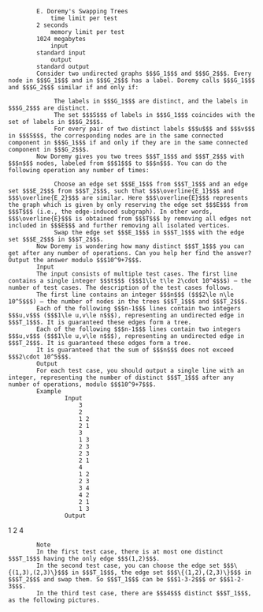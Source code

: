 			E. Doremy's Swapping Trees
				time limit per test
			2 seconds
				memory limit per test
			1024 megabytes
				input
			standard input
				output
			standard output
			Consider two undirected graphs $$$G_1$$$ and $$$G_2$$$. Every node in $$$G_1$$$ and in $$$G_2$$$ has a label. Doremy calls $$$G_1$$$ and $$$G_2$$$ similar if and only if:
			 
				 The labels in $$$G_1$$$ are distinct, and the labels in $$$G_2$$$ are distinct. 
				 The set $$$S$$$ of labels in $$$G_1$$$ coincides with the set of labels in $$$G_2$$$. 
				 For every pair of two distinct labels $$$u$$$ and $$$v$$$ in $$$S$$$, the corresponding nodes are in the same connected component in $$$G_1$$$ if and only if they are in the same connected component in $$$G_2$$$. 
			Now Doremy gives you two trees $$$T_1$$$ and $$$T_2$$$ with $$$n$$$ nodes, labeled from $$$1$$$ to $$$n$$$. You can do the following operation any number of times:
			 
				 Choose an edge set $$$E_1$$$ from $$$T_1$$$ and an edge set $$$E_2$$$ from $$$T_2$$$, such that $$$\overline{E_1}$$$ and $$$\overline{E_2}$$$ are similar. Here $$$\overline{E}$$$ represents the graph which is given by only reserving the edge set $$$E$$$ from $$$T$$$ (i.e., the edge-induced subgraph). In other words, $$$\overline{E}$$$ is obtained from $$$T$$$ by removing all edges not included in $$$E$$$ and further removing all isolated vertices. 
				 Swap the edge set $$$E_1$$$ in $$$T_1$$$ with the edge set $$$E_2$$$ in $$$T_2$$$. 
			Now Doremy is wondering how many distinct $$$T_1$$$ you can get after any number of operations. Can you help her find the answer? Output the answer modulo $$$10^9+7$$$.
			Input
			The input consists of multiple test cases. The first line contains a single integer $$$t$$$ ($$$1\le t\le 2\cdot 10^4$$$) — the number of test cases. The description of the test cases follows.
			The first line contains an integer $$$n$$$ ($$$2\le n\le 10^5$$$) — the number of nodes in the trees $$$T_1$$$ and $$$T_2$$$.
			Each of the following $$$n-1$$$ lines contain two integers $$$u,v$$$ ($$$1\le u,v\le n$$$), representing an undirected edge in $$$T_1$$$. It is guaranteed these edges form a tree.
			Each of the following $$$n-1$$$ lines contain two integers $$$u,v$$$ ($$$1\le u,v\le n$$$), representing an undirected edge in $$$T_2$$$. It is guaranteed these edges form a tree.
			It is guaranteed that the sum of $$$n$$$ does not exceed $$$2\cdot 10^5$$$.
			Output
			For each test case, you should output a single line with an integer, representing the number of distinct $$$T_1$$$ after any number of operations, modulo $$$10^9+7$$$.
			Example
					Input
						3
						2
						1 2
						2 1
						3
						1 3
						2 3
						2 3
						2 1
						4
						1 2
						2 3
						3 4
						4 2
						2 1
						1 3
					Output
					
1
2
4

			Note
			In the first test case, there is at most one distinct $$$T_1$$$ having the only edge $$$(1,2)$$$.
			In the second test case, you can choose the edge set $$$\{(1,3),(2,3)\}$$$ in $$$T_1$$$, the edge set $$$\{(1,2),(2,3)\}$$$ in $$$T_2$$$ and swap them. So $$$T_1$$$ can be $$$1-3-2$$$ or $$$1-2-3$$$.
			In the third test case, there are $$$4$$$ distinct $$$T_1$$$, as the following pictures.
